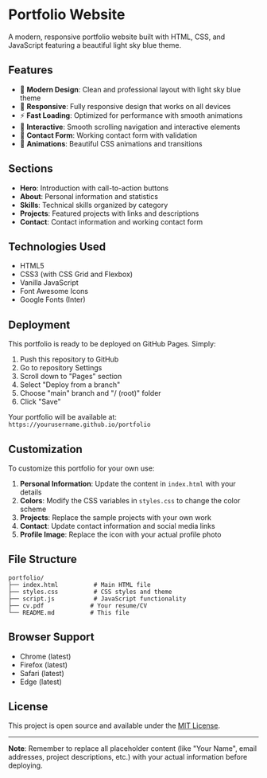 # Portfolio Website

A modern, responsive portfolio website built with HTML, CSS, and JavaScript featuring a beautiful light sky blue theme.

## Features

- 🎨 **Modern Design**: Clean and professional layout with light sky blue theme
- 📱 **Responsive**: Fully responsive design that works on all devices
- ⚡ **Fast Loading**: Optimized for performance with smooth animations
- 🎯 **Interactive**: Smooth scrolling navigation and interactive elements
- 📧 **Contact Form**: Working contact form with validation
- 🌟 **Animations**: Beautiful CSS animations and transitions

## Sections

- **Hero**: Introduction with call-to-action buttons
- **About**: Personal information and statistics
- **Skills**: Technical skills organized by category
- **Projects**: Featured projects with links and descriptions
- **Contact**: Contact information and working contact form

## Technologies Used

- HTML5
- CSS3 (with CSS Grid and Flexbox)
- Vanilla JavaScript
- Font Awesome Icons
- Google Fonts (Inter)

## Deployment

This portfolio is ready to be deployed on GitHub Pages. Simply:

1. Push this repository to GitHub
2. Go to repository Settings
3. Scroll down to "Pages" section
4. Select "Deploy from a branch"
5. Choose "main" branch and "/ (root)" folder
6. Click "Save"

Your portfolio will be available at: `https://yourusername.github.io/portfolio`

## Customization

To customize this portfolio for your own use:

1. **Personal Information**: Update the content in `index.html` with your details
2. **Colors**: Modify the CSS variables in `styles.css` to change the color scheme
3. **Projects**: Replace the sample projects with your own work
4. **Contact**: Update contact information and social media links
5. **Profile Image**: Replace the icon with your actual profile photo

## File Structure

```
portfolio/
├── index.html          # Main HTML file
├── styles.css          # CSS styles and theme
├── script.js           # JavaScript functionality
├── cv.pdf             # Your resume/CV
└── README.md          # This file
```

## Browser Support

- Chrome (latest)
- Firefox (latest)
- Safari (latest)
- Edge (latest)

## License

This project is open source and available under the [MIT License](LICENSE).

---

**Note**: Remember to replace all placeholder content (like "Your Name", email addresses, project descriptions, etc.) with your actual information before deploying.
